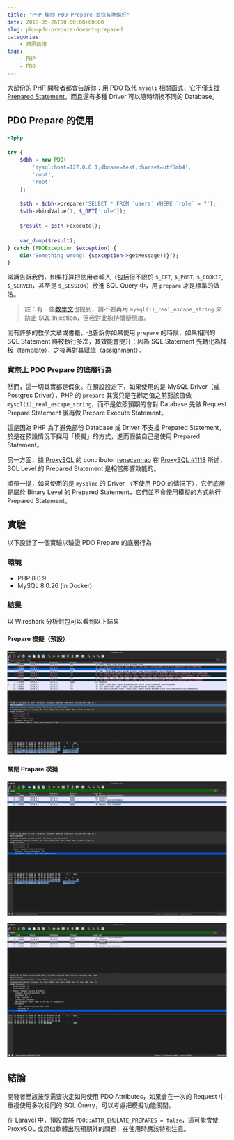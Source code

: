 ```yaml
---
title: "PHP 騙你 PDO Prepare 並沒有準備好"
date: 2018-05-26T00:00:00+00:00
slug: php-pdo-prepare-doesnt-prepared
categories:
    - 資訊技術
tags:
    - PHP
    - PDO
---
```


大部份的 PHP 開發者都會告訴你：用 PDO 取代 `mysqli` 相關函式，它不僅支援 [Prepared Statement](https://en.wikipedia.org/wiki/Prepared_statement)，而且還有多種 Driver 可以隨時切換不同的 Database。

## PDO Prepare 的使用

```php
<?php

try {
    $dbh = new PDO(
        'mysql:host=127.0.0.1;dbname=test;charset=utf8mb4',
        'root',
        'root'
    );

    $sth = $dbh->prepare('SELECT * FROM `users` WHERE `role` = ?');
    $sth->bindValue(1, $_GET['role']);

    $result = $sth->execute();

    var_dump($result);
} catch (PDOException $exception) {
    die("Something wrong: {$exception->getMessage()}");
}
```

常識告訴我們，如果打算把使用者輸入（包括但不限於 `$_GET`, `$_POST`, `$_COOKIE`, `$_SERVER`，甚至是 `$_SESSION`）放進 SQL Query 中，用 `prepare` 才是標準的做法。

> 註：有一些[教學文](https://web.archive.org/web/20171107192133/https://blog.csdn.net/hornedreaper1988/article/details/43520257)也提到，請不要再用 `mysql(i)_real_escape_string` 來防止 SQL Injection，但我對此抱持懷疑態度。

而有許多的教學文章或書籍，也告訴你如果使用 `prepare` 的時候，如果相同的 SQL Statement 將被執行多次，其效能會提升：因為 SQL Statement 先轉化為樣板（template），之後再對其賦值（assignment）。

### 實際上 PDO Prepare 的底層行為

然而，這一切其實都是假象。在預設設定下，如果使用的是 MySQL Driver（或 Postgres Driver），PHP 的 `prepare` 其實只是在綁定值之前對該值做 `mysql(i)_real_escape_string`，而不是依照預期的會對 Database 先做 Request Prepare Statement 後再做 Prepare Execute Statement。

這是因為 PHP 為了避免部份 Database 或 Driver 不支援 Prepared Statement，於是在預設情況下採用「模擬」的方式，進而假裝自己是使用 Prepared Statement。

另一方面，據 [ProxySQL](https://github.com/sysown/proxysql) 的 contributor [renecannao](https://github.com/renecannao) 在 [ProxySQL #1118](https://github.com/sysown/proxysql/issues/1118#issuecomment-319585127) 所述，SQL Level 的 Prepared Statement 是相當影響效能的。

順帶一提，如果使用的是 `mysqlnd` 的 Driver （不使用 PDO 的情況下），它們底層是屬於 Binary Level 的 Prepared Statement，它們並不會使用模擬的方式執行 Prepared Statement。

## 實驗

以下設計了一個實驗以驗證 PDO Prepare 的底層行為

### 環境

- PHP 8.0.9
- MySQL 8.0.26 (in Docker)

### 結果

以 Wireshark 分析封包可以看到以下結果

#### Prepare 模擬（預設）

![當 PDO::ATTR_EMULATE_PREPARES = true 時（預設）](1_88qQ75DSIHslkFd1bOFXhA.png)

#### 關閉 Prapare 模擬

![Request Prepare Statement](1_Jl1fnWIPZuW9t86afveahg.png)

![Rquest Execute Statement](1_uFCR7TsihoFL30H9R_ibFQ.png)

## 結論

開發者應該按照需要決定如何使用 PDO Attributes，如果會在一次的 Request 中重複使用多次相同的 SQL Query，可以考慮把模擬功能關閉。

在 Laravel 中，預設會將 `PDO::ATTR_EMULATE_PREPARES = false`，這可能會使 ProxySQL 或類似軟體出現預期外的問題，在使用時應該特別注意。